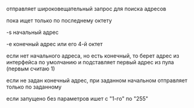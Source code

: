 отправляет широковещательный запрос для поиска адресов

пока ищет только по последнему октету

-s  начальный адрес

-e  конечный адрес или его 4-й октет

если нет начального адреса, но есть конечный, то берет адрес из интерфейса по умолчанию и подставляет первый адрес из пула (первым считаю 1)

если не задан конечный адрес, при заданном начальном отправляет только по заданному

если запущено без параметров ишет с "1-го" по "255"
